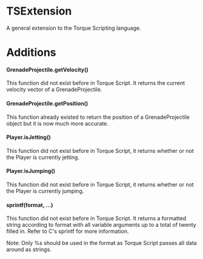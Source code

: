 TSExtension
=====

A general extension to the Torque Scripting language.

Additions
====

#### GrenadeProjectile.getVelocity()
This function did not exist before in Torque Script. It returns the current velocity vector of a GrenadeProjectile.

#### GrenadeProjectile.getPosition()
This function already existed to return the position of a GrenadeProjectile object but it is now much more accurate.

#### Player.isJetting()
This function did not exist before in Torque Script, it returns whether or not the Player is currently jetting.

#### Player.isJumping()
This function did not exist before in Torque Script, it returns whether or not the Player is currently jumping.

#### sprintf(format, ...)
This function did not exist before in Torque Script. It returns a formatted string according to format with all variable
arguments up to a total of twenty filled in. Refer to C's sprintf for more information.

Note: Only %s should be used in the format as Torque Script passes all data around as strings.
